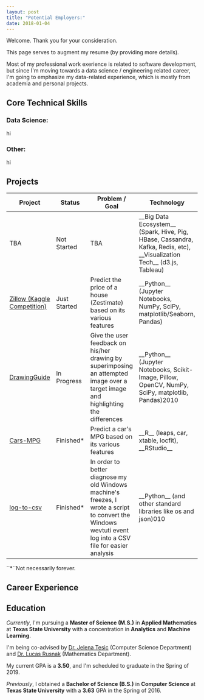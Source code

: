 ```yaml
---
layout: post
title: "Potential Employers:"
date: 2018-01-04
---
```

Welcome. Thank you for your consideration.

This page serves to augment my resume (by providing more details).

Most of my professional work exerience is related to software development, but since I'm moving towards a data science / engineering related career, I'm going to emphasize my data-related experience, which is mostly from academia and personal projects.

## Core Technical Skills

### Data Science:

hi

### Other:

hi

## Projects

<table class="pure-table">
    <thead>
        <tr>
            <th>Project</th>
            <th>Status</th>
            <th>Problem / Goal</th>
            <th>Technology</th>
            <th>Methods</th>
        </tr>
    </thead>
    <tbody>
        <tr>
            <td>TBA</td>
            <td>Not Started</td>
            <td>TBA</td>
            <td>__Big Data Ecosystem__ (Spark, Hive, Pig, HBase, Cassandra, Kafka, Redis, etc), __Visualization Tech__ (d3.js, Tableau)</td>
            <td>TBA</td>
        </tr>
        <tr>
            <td><a target="_blank" href="https://github.com/joshualmitchell/Zillow">Zillow (Kaggle Competition)</a></td>
            <td>Just Started</td>
            <td>Predict the price of a house (Zestimate) based on its various features</td>
            <td>__Python__ (Jupyter Notebooks, NumPy, SciPy, matplotlib/Seaborn, Pandas)</td>
            <td>Linear Regression, Decision Trees</td>
        </tr>
        <tr>
            <td><a target="_blank" href="https://github.com/joshualmitchell/DrawingGuide">DrawingGuide</a></td>
            <td>In Progress</td>
            <td>Give the user feedback on his/her drawing by superimposing an attempted image over a target image and highlighting the differences</td>
            <td>__Python__ (Jupyter Notebooks, Scikit-Image, Pillow, OpenCV, NumPy, SciPy, matplotlib, Pandas)2010</td>
            <td>Gradient Descent</td>
        </tr>
        <tr>
            <td><a target="_blank" href="https://github.com/joshualmitchell/joshualmitchell.github.io/tree/master/MATH5345/proj">Cars-MPG</a></td>
            <td>Finished*</td>
            <td>Predict a car's MPG based on its various features</td>
            <td>__R__ (leaps, car, xtable, locfit), __RStudio__</td>
            <td>Linear Regression</td>
        </tr>
        <tr>
            <td><a target="_blank" href="https://github.com/joshualmitchell/log_to_csv">log-to-csv</a></td>
            <td>Finished*</td>
            <td>In order to better diagnose my old Windows machine's freezes, I wrote a script to convert the Windows wevtuti event log into a CSV file for easier analysis</td>
            <td>__Python__ (and other standard libraries like os and json)010</td>
            <td>Various parsing and cleaning of text</td>
        </tr>
    </tbody>
</table>
``*``Not necessarily forever.

## Career Experience

## Education

*Currently*, I'm pursuing a __Master of Science (M.S.)__ in __Applied Mathematics__ at __Texas State University__ with a concentration in __Analytics__ and __Machine Learning__.

I'm being co-advised by [Dr. Jelena Tesic](https://cs.txstate.edu/accounts/profiles/j_t463/) (Computer Science Department) and [Dr. Lucas Rusnak](http://www.math.txstate.edu/people/faculty/rusnak.html) (Mathematics Department).

My current GPA is a __3.50__, and I'm scheduled to graduate in the Spring of 2019.

*Previously*, I obtained a __Bachelor of Science (B.S.)__ in __Computer Science__ at __Texas State University__ with a __3.63__ GPA in the Spring of 2016.